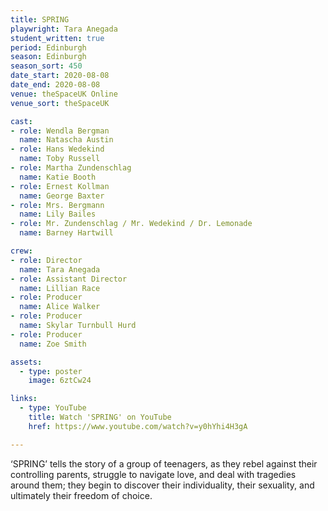 ```yaml
---
title: SPRING
playwright: Tara Anegada
student_written: true
period: Edinburgh
season: Edinburgh
season_sort: 450
date_start: 2020-08-08
date_end: 2020-08-08
venue: theSpaceUK Online
venue_sort: theSpaceUK

cast:
- role: Wendla Bergman
  name: Natascha Austin
- role: Hans Wedekind
  name: Toby Russell
- role: Martha Zundenschlag
  name: Katie Booth
- role: Ernest Kollman
  name: George Baxter
- role: Mrs. Bergmann
  name: Lily Bailes
- role: Mr. Zundenschlag / Mr. Wedekind / Dr. Lemonade
  name: Barney Hartwill

crew:
- role: Director
  name: Tara Anegada
- role: Assistant Director 
  name: Lillian Race
- role: Producer
  name: Alice Walker
- role: Producer
  name: Skylar Turnbull Hurd
- role: Producer 
  name: Zoe Smith

assets:
  - type: poster
    image: 6ztCw24

links: 
  - type: YouTube
    title: Watch 'SPRING' on YouTube
    href: https://www.youtube.com/watch?v=y0hYhi4H3gA

---
```


‘SPRING’ tells the story of a group of teenagers, as they rebel against their controlling parents, struggle to navigate love, and deal with tragedies around them; they begin to discover their individuality, their sexuality, and ultimately their freedom of choice.
